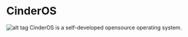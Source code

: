 # CinderOS
![alt tag](http://uupload.ir/files/4rck_cinderos_wallpaper.jpeg)
CinderOS is a self-developed opensource operating system.
